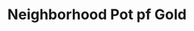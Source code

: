 ---
title: "Neighborhood Pot pf Gold"
url: /boscobel/neighborhood-pot-pf-gold/
shop: Gebrauchtwaren
---